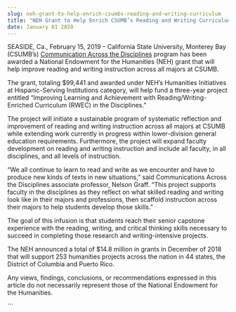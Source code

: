 ```yaml
---
slug: neh-grant-to-help-enrich-csumbs-reading-and-writing-curriculum
title: "NEH Grant to Help Enrich CSUMB’s Reading and Writing Curriculum"
date: January 01 2020
---
```


 
<p>
  SEASIDE, Ca., February 15, 2019 – California State University, Monterey Bay
  (CSUMB’s)
  <a href="https://csumb.edu/cad">Communication Across the Disciplines</a>
  program has been awarded a National Endowment for the Humanities (NEH) grant
  that will help improve reading and writing instruction across all majors at
  CSUMB.
</p>
<p>
  The grant, totaling $99,441 and awarded under NEH’s Humanities Initiatives at
  Hispanic-Serving Institutions category, will help fund a three-year project
  entitled “Improving Learning and Achievement with Reading/Writing-Enriched
  Curriculum (RWEC) in the Disciplines.”
</p>
<p>
  The project will initiate a sustainable program of systematic reflection and
  improvement of reading and writing instruction across all majors at CSUMB
  while extending work currently in progress within lower-division general
  education requirements. Furthermore, the project will expand faculty
  development on reading and writing instruction and include all faculty, in all
  disciplines, and all levels of instruction.
</p>
<p>
  “We all continue to learn to read and write as we encounter and have to
  produce new kinds of texts in new situations,” said Communications Across the
  Disciplines associate professor, Nelson Graff. “This project supports faculty
  in the disciplines as they reflect on what skilled reading and writing look
  like in their majors and professions, then scaffold instruction across their
  majors to help students develop those skills.”
</p>
<p>
  The goal of this infusion is that students reach their senior capstone
  experience with the reading, writing, and critical thinking skills necessary
  to succeed in completing those research and writing-intensive projects.
</p>
<p>
  The NEH announced a total of $14.8 million in grants in December of 2018 that
  will support 253 humanities projects across the nation in 44 states, the
  District of Columbia and Puerto Rico.
</p>
<p>
  Any views, findings, conclusions, or recommendations expressed in this article
  do not necessarily represent those of the National Endowment for the
  Humanities.
</p>
```
